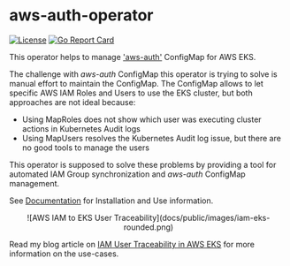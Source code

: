 # aws-auth-operator
[![License](https://img.shields.io/badge/license-Apache--2.0-blue.svg)](http://www.apache.org/licenses/LICENSE-2.0)
[![Go Report
Card](https://goreportcard.com/badge/github.com/gp42/aws-auth-operator)](https://goreportcard.com/report/github.com/gp42/aws-auth-operator)

This operator helps to manage
['aws-auth'](https://docs.aws.amazon.com/eks/latest/userguide/add-user-role.html) ConfigMap for AWS EKS.

The challenge with *aws-auth* ConfigMap this operator is trying to solve is manual effort to
maintain the ConfigMap. The ConfigMap allows to let specific AWS IAM Roles and Users to use the EKS
cluster, but both approaches are not ideal because: 
* Using MapRoles does not show which user was executing cluster actions in Kubernetes Audit logs
* Using MapUsers resolves the Kubernetes Audit log issue, but there are no good tools to manage the
  users

This operator is supposed to solve these problems by providing a tool for automated IAM Group
synchronization and *aws-auth* ConfigMap management.

See [Documentation](https://gp42.github.io/aws-auth-operator) for Installation and Use information.

<div style="text-align:center">
![AWS IAM to EKS User Traceability](docs/public/images/iam-eks-rounded.png)
</div>

Read my blog article on [IAM User Traceability in AWS
EKS](https://ops42.org/2021/12/19/User-Traceability-In-AWS-EKS.html?utm_source=aws-auth-operator_readme-md&utm_medium=git) for more information on the
use-cases.
